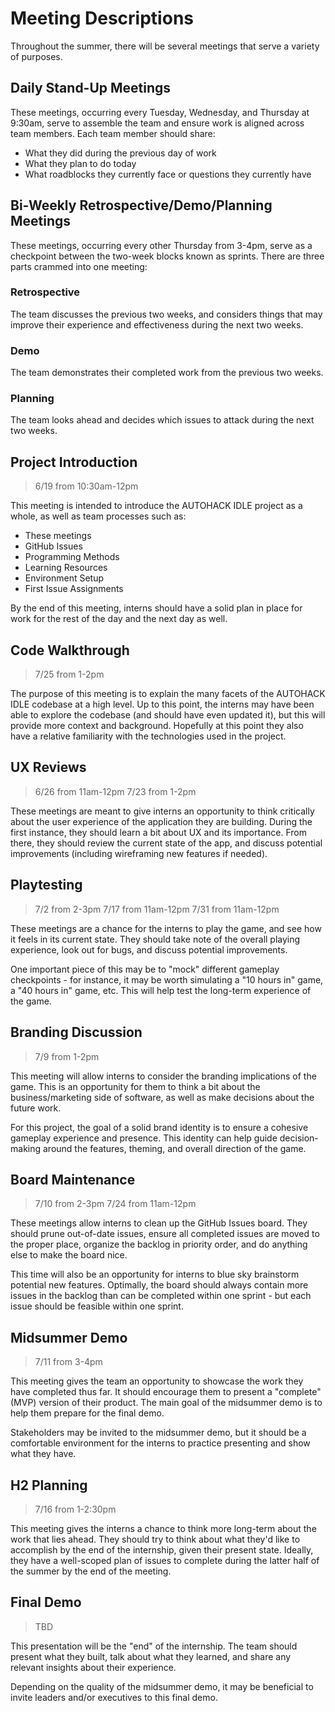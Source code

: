 # Meeting Descriptions
Throughout the summer, there will be several meetings that serve a variety of purposes.

## Daily Stand-Up Meetings
These meetings, occurring every Tuesday, Wednesday, and Thursday at 9:30am, serve to assemble the team and ensure work is aligned across team members. Each team member should share:

- What they did during the previous day of work
- What they plan to do today
- What roadblocks they currently face or questions they currently have

## Bi-Weekly Retrospective/Demo/Planning Meetings
These meetings, occurring every other Thursday from 3-4pm, serve as a checkpoint between the two-week blocks known as sprints. There are three parts crammed into one meeting:

### Retrospective
The team discusses the previous two weeks, and considers things that may improve their experience and effectiveness during the next two weeks.

### Demo
The team demonstrates their completed work from the previous two weeks.

### Planning
The team looks ahead and decides which issues to attack during the next two weeks.

## Project Introduction
>6/19 from 10:30am-12pm

This meeting is intended to introduce the AUTOHACK IDLE project as a whole, as well as team processes such as:

- These meetings
- GitHub Issues
- Programming Methods
- Learning Resources
- Environment Setup
- First Issue Assignments

By the end of this meeting, interns should have a solid plan in place for work for the rest of the day and the next day as well.

## Code Walkthrough
>7/25 from 1-2pm

The purpose of this meeting is to explain the many facets of the AUTOHACK IDLE codebase at a high level. Up to this point, the interns may have been able to explore the codebase (and should have even updated it), but this will provide more context and background. Hopefully at this point they also have a relative familiarity with the technologies used in the project.

## UX Reviews
>6/26 from 11am-12pm
>7/23 from 1-2pm

These meetings are meant to give interns an opportunity to think critically about the user experience of the application they are building. During the first instance, they should learn a bit about UX and its importance. From there, they should review the current state of the app, and discuss potential improvements (including wireframing new features if needed).

## Playtesting
>7/2 from 2-3pm
>7/17 from 11am-12pm
>7/31 from 11am-12pm

These meetings are a chance for the interns to play the game, and see how it feels in its current state. They should take note of the overall playing experience, look out for bugs, and discuss potential improvements.

One important piece of this may be to "mock" different gameplay checkpoints - for instance, it may be worth simulating a "10 hours in" game, a "40 hours in" game, etc. This will help test the long-term experience of the game.

## Branding Discussion
>7/9 from 1-2pm

This meeting will allow interns to consider the branding implications of the game. This is an opportunity for them to think a bit about the business/marketing side of software, as well as make decisions about the future work.

For this project, the goal of a solid brand identity is to ensure a cohesive gameplay experience and presence. This identity can help guide decision-making around the features, theming, and overall direction of the game.

## Board Maintenance
>7/10 from 2-3pm
>7/24 from 11am-12pm

These meetings allow interns to clean up the GitHub Issues board. They should prune out-of-date issues, ensure all completed issues are moved to the proper place, organize the backlog in priority order, and do anything else to make the board nice.

This time will also be an opportunity for interns to blue sky brainstorm potential new features. Optimally, the board should always contain more issues in the backlog than can be completed within one sprint - but each issue should be feasible within one sprint.

## Midsummer Demo
>7/11 from 3-4pm

This meeting gives the team an opportunity to showcase the work they have completed thus far. It should encourage them to present a "complete" (MVP) version of their product. The main goal of the midsummer demo is to help them prepare for the final demo.

Stakeholders may be invited to the midsummer demo, but it should be a comfortable environment for the interns to practice presenting and show what they have.

## H2 Planning
>7/16 from 1-2:30pm

This meeting gives the interns a chance to think more long-term about the work that lies ahead. They should try to think about what they'd like to accomplish by the end of the internship, given their present state. Ideally, they have a well-scoped plan of issues to complete during the latter half of the summer by the end of the meeting.

## Final Demo
>TBD

This presentation will be the "end" of the internship. The team should present what they built, talk about what they learned, and share any relevant insights about their experience.

Depending on the quality of the midsummer demo, it may be beneficial to invite leaders and/or executives to this final demo.
